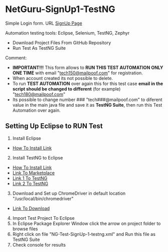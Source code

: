 # NetGuru-SignUp1-TestNG

Simple Login form. URL [SignUp Page](https://www.phptravels.net/register)

Automation testing tools: Eclipse, Selenium, TestNG, Zephyr


* Download Project Files From GitHub Repository
* Run Test As TestNG Suite

Comment: 
- **IMPORTANT!!!** This form allows to **RUN THIS TEST AUTOMATION ONLY ONE TIME** with email "tech150@mailpoof.com" for registration. 
- When account created its not possible to delete. 
- To run **TEST AUTOMATION** over again this for this test case **email in the script should be changed to different** (for example) "tech180@mailpoof.com"
- Its possible to change number ### "tech###@mailpoof.com" to diferent value in the main java file and save it as **TestNG Suite**, then run this Test Automation over again.

## Setting Up Eclipse to RUN Test

1. Install Eclipse 
- [How To Install Link](https://www.eclipse.org/downloads/packages/installer)
2. Install TestNG to Eclipse 
- [How To Install Link](https://www.lambdatest.com/blog/how-to-install-testng-in-eclipse-step-by-step-guide/)
- [Link To Marketplace](https://marketplace.eclipse.org/content/testng-eclipse)
- [Link 1 To TestNG](https://dl.bintray.com/testng-team/testng-eclipse-release/)
- [Link 2 To TestNG](https://www.eclipse.org/downloads/packages/installer)

3. Download and Set up ChromeDriver in default location  "/usr/local/bin/chromedriver" 
- [Link To Download](https://chromedriver.chromium.org/downloads)
4. Import Test Project To Eclipse
5. In Eclipse Package Explorer Window click the arrow on project folder to browse files
6. Right click on file "NG-Test-SignUp-1-testng.xml" and Run this file as TestNG Suite
7. Check console for results
